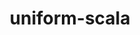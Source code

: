 ---
layout: libraries
title: "uniform-scala"
description: "Functional user journeys"
github: "https://github.com/ltbs/uniform-scala"
---